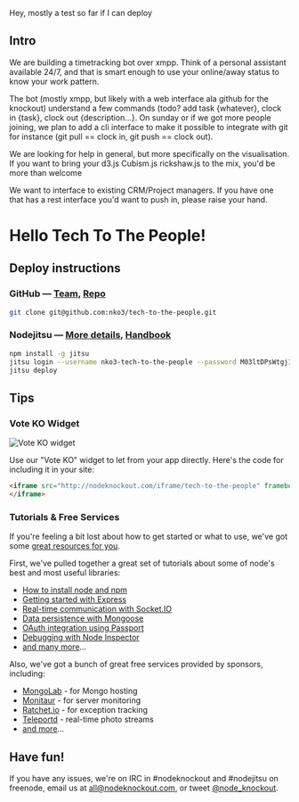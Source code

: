 Hey, mostly a test so far if I can deploy
## Intro ##
We are building a timetracking bot over xmpp. Think of a personal assistant available 24/7, and that is smart enough to use your online/away status to know your work pattern.

The bot (mostly xmpp, but likely with a web interface ala github for the knockout) understand a few commands (todo? add task {whatever}, clock in {task}, clock out {description...}. On sunday or if we got more people joining, we plan to add a cli interface to make it possible to integrate with git for instance (git pull == clock in, git push == clock out).

We are looking for help in general, but more specifically on the visualisation. If you want to bring your d3.js Cubism.js rickshaw.js to the mix, you'd be more than welcome

We want to interface to existing CRM/Project managers. If you have one that has a rest interface you'd want to push in, please raise your hand.




# Hello Tech To The People!

## Deploy instructions

### GitHub — [Team][2], [Repo][3]

~~~sh
git clone git@github.com:nko3/tech-to-the-people.git
~~~

### Nodejitsu — [More details][5], [Handbook][4]

~~~sh
npm install -g jitsu
jitsu login --username nko3-tech-to-the-people --password M03ltDPsWtgj1tyc
jitsu deploy
~~~

## Tips

### Vote KO Widget

![Vote KO widget](http://f.cl.ly/items/1n3g0W0F0G3V0i0d0321/Screen%20Shot%202012-11-04%20at%2010.01.36%20AM.png)

Use our "Vote KO" widget to let from your app directly. Here's the code for
including it in your site:

~~~html
<iframe src="http://nodeknockout.com/iframe/tech-to-the-people" frameborder=0 scrolling=no allowtransparency=true width=115 height=25>
</iframe>
~~~

### Tutorials & Free Services

If you're feeling a bit lost about how to get started or what to use, we've
got some [great resources for you](http://nodeknockout.com/resources).

First, we've pulled together a great set of tutorials about some of node's
best and most useful libraries:

* [How to install node and npm](http://blog.nodeknockout.com/post/33857791331/how-to-install-node-npm)
* [Getting started with Express](http://blog.nodeknockout.com/post/34180474119/getting-started-with-express)
* [Real-time communication with Socket.IO](http://blog.nodeknockout.com/post/34243127010/knocking-out-socket-io)
* [Data persistence with Mongoose](http://blog.nodeknockout.com/post/34302423628/getting-started-with-mongoose)
* [OAuth integration using Passport](http://blog.nodeknockout.com/post/34765538605/getting-started-with-passport)
* [Debugging with Node Inspector](http://blog.nodeknockout.com/post/34843655876/debugging-with-node-inspector)
* [and many more](http://nodeknockout.com/resources#tutorials)&hellip;

Also, we've got a bunch of great free services provided by sponsors,
including:

* [MongoLab](http://nodeknockout.com/resources#mongolab) - for Mongo hosting
* [Monitaur](http://nodeknockout.com/resources#monitaur) - for server monitoring
* [Ratchet.io](http://nodeknockout.com/resources#ratchetio) - for exception tracking
* [Teleportd](http://nodeknockout.com/resources#teleportd) - real-time photo streams
* [and more](http://nodeknockout.com/resources#tutorials)&hellip;

## Have fun!

If you have any issues, we're on IRC in #nodeknockout and #nodejitsu on
freenode, email us at <all@nodeknockout.com>, or tweet
[@node_knockout](https://twitter.com/node_knockout).

[2]: https://github.com/organizations/nko3/teams/280949
[3]: https://github.com/nko3/tech-to-the-people
[4]: http://handbook.jit.su
[5]: http://blog.nodeknockout.com/post/35279199042/introduction-to-jitsu-deployment
